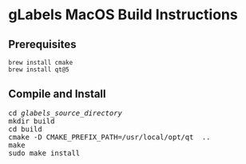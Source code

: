 gLabels MacOS Build Instructions
================================

## Prerequisites

```
brew install cmake
brew install qt@5
```

## Compile and Install

<pre>
cd <i>glabels_source_directory</i>
mkdir build
cd build
cmake -D CMAKE_PREFIX_PATH=/usr/local/opt/qt  ..
make
sudo make install
</pre>
